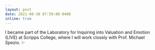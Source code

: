 ```yaml
---
layout: post
date: 2021-08-30 07:59:00-0400
inline: true
---
```


I became part of the Laboratory for Inquiring into Valuation and Emotion (LIVE) at Scripps College, where I will work closely with Prof. Michael Spezio. :sparkles:
